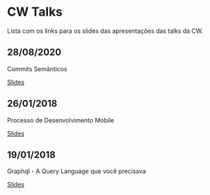 # CW Talks

Lista com os links para os slides das apresentações das talks da CW.

## 28/08/2020

Commits Semânticos

[Slides](https://docs.google.com/presentation/d/1UVGoqYCMKFF6bSCkPNaiy7H3HwEpKA5QcuhYcVAYs50/edit?usp=sharing)


## 26/01/2018

Processo de Desenvolvimento Mobile

[Slides](https://docs.google.com/presentation/d/1Yzkua4WVEUGh85QbRjpXKzFsk4S2_C3s64cxQSOjzO8/edit?usp=sharing)

## 19/01/2018

Graphql - A Query Language que você precisava

[Slides](http://slides.com/matheuscruzrocha/graphql-2/live#/)